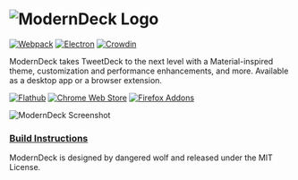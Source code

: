 # ![ModernDeck Logo](https://github.com/dangeredwolf/ModernDeck/raw/master/docs/img/ReadmeLogo.png)

[![Webpack](https://github.com/dangeredwolf/ModernDeck/actions/workflows/webpack.yml/badge.svg)](https://github.com/dangeredwolf/ModernDeck/actions/workflows/webpack.yml)
[![Electron](https://github.com/dangeredwolf/ModernDeck/actions/workflows/electron.yml/badge.svg)](https://github.com/dangeredwolf/ModernDeck/actions/workflows/electron.yml)
[![Crowdin](https://badges.crowdin.net/tweetdeck/localized.svg)](https://translate.moderndeck.org/project/tweetdeck)

ModernDeck takes TweetDeck to the next level with a Material-inspired theme, customization and performance enhancements, and more. Available as a desktop app or a browser extension.

[![Flathub](https://github.com/dangeredwolf/ModernDeck/raw/master/docs/img/Flathub.png)](https://flathub.org/apps/details/com.dangeredwolf.ModernDeck) [![Chrome Web Store](https://github.com/dangeredwolf/ModernDeck/blob/master/docs/img/ChromeWebStore.png)](https://chrome.google.com/webstore/detail/moderndeck-twitter-client/pbpfgdgddpnbjcbpofmdanfbbigocklj) [![Firefox Addons](https://github.com/dangeredwolf/ModernDeck/raw/master/docs/img/FirefoxAddon.png)](https://addons.mozilla.org/en-US/firefox/addon/moderndeck/)

![ModernDeck Screenshot](https://raw.githubusercontent.com/dangeredwolf/ModernDeck/master/docs/img/ReadmeScreenshot.png)

### [Build Instructions](https://github.com/dangeredwolf/ModernDeck/wiki/Building-ModernDeck)

ModernDeck is designed by dangered wolf and released under the MIT License.
